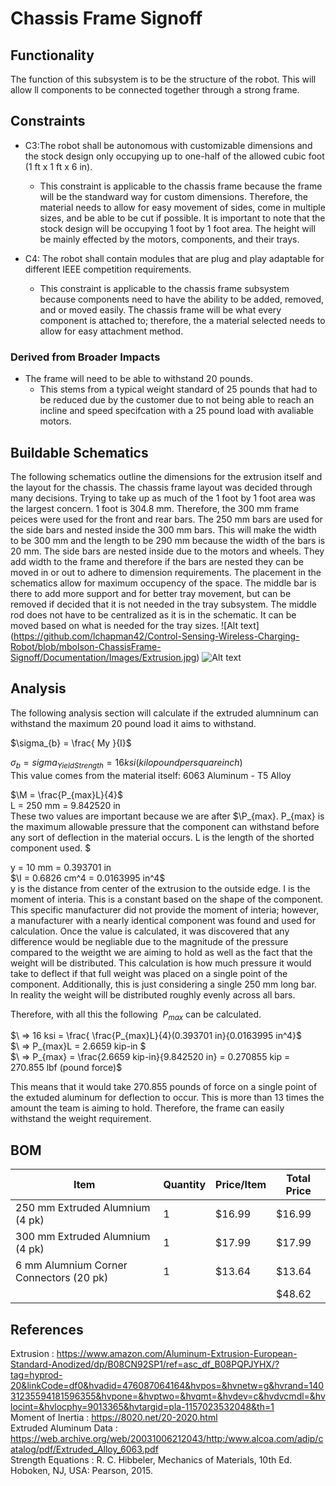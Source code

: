 # Chassis Frame Signoff

## Functionality 

The function of this subsystem is to be the structure of the robot. This will allow ll components to be connected together through a strong frame.

## Constraints

- C3:The robot shall be autonomous with customizable dimensions and the stock design only occupying up to one-half of the allowed cubic foot (1 ft x 1 ft x 6 in).
	- This constraint is applicable to the chassis frame because the frame will be the standward way for custom dimensions. Therefore, the material needs to allow for easy movement of sides, come in multiple sizes, and be able to be cut if possible. It is important to note that the stock design will be occupying 1 foot by 1 foot area. The height will be mainly effected by the motors, components, and their trays.

- C4: The robot shall contain modules that are plug and play adaptable for different IEEE competition requirements.
	- This constraint is applicable to the chassis frame subsystem because components need to have the ability to be added, removed, and or moved easily. The chassis frame will be what every component is attached to; therefore, the a material selected needs to allow for easy attachment method.

### Derived from Broader Impacts

- The frame will need to be able to withstand 20 pounds.
	- This stems from a typical weight standard of 25 pounds that had to be reduced due by the customer due to not being able to reach an incline and speed specifcation with a 25 pound load with avaliable motors.

## Buildable Schematics
The following schematics outline the dimensions for the extrusion itself and the layout for the chassis. The chassis frame layout was decided through many decisions. Trying to take up as much of the 1 foot by 1 foot area was the largest concern. 1 foot is 304.8 mm. Therefore, the 300 mm frame peices were used for the front and rear bars. The 250 mm bars are used for the side bars and nested inside the 300 mm bars. This will make the width to be 300 mm and the length to be 290 mm because the width of the bars is 20 mm. The side bars are nested inside due to the motors and wheels. They add width to the frame and therefore if the bars are nested they can be moved in or out to adhere to dimension requirements. The placement in the schematics allow for maximum occupency of the space. The middle bar is there to add more support and for better tray movement, but can be removed if decided that it is not needed in the tray subsystem. The middle rod does not have to be centralized as it is in the schematic. It can be moved based on what is needed for the tray sizes.
![Alt text] (https://github.com/lchapman42/Control-Sensing-Wireless-Charging-Robot/blob/mbolson-ChassisFrame-Signoff/Documentation/Images/Extrusion.jpg)
![Alt text](https://github.com/lchapman42/Control-Sensing-Wireless-Charging-Robot/blob/mbolson-ChassisFrame-Signoff/Documentation/Images/Chassis%20Frame.jpg)

## Analysis
The following analysis section will calculate if the extruded alumninum can withstand the maximum 20 pound load it aims to withstand.  
  
$\sigma_{b} = \frac{ My }{I}$  
  
$\sigma_{b} = sigma_{Yield Strength} = 16 ksi (kilopound per square inch)$  
This value comes from the material itself: 6063 Aluminum - T5 Alloy  
  
$\M = \frac{P_{max}L}{4}$  
L = 250 mm = 9.842520 in  
These two values are important because we are after $\P_{max}. P_{max} is the maximum allowable pressure that the component can withstand before any sort of deflection in the material occurs. L is the length of the shorted component used. $  
  
y = 10 mm = 0.393701 in  
$\I = 0.6826 cm^4 = 0.0163995 in^4$  
y is the distance from center of the extrusion to the outside edge. I is the moment of interia. This is a constant based on the shape of the component. This specific manufacturer did not provide the moment of interia; however, a manufacturer with a nearly identical component was found and used for calculation. Once the value is calculated, it was discovered that any difference would be negliable due to the magnitude of the pressure compared to the weigtht we are aiming to hold as well as the fact that the weight will be distributed. This calculation is how much pressure it would take to deflect if that full weight was placed on a single point of the component. Additionally, this is just considering a single 250 mm long bar. In reality the weight will be distributed roughly evenly across all bars.
  
Therefore, with all this the following $\ P_{max}$ can be calculated.  
   
$\ => 16 ksi = \frac{ \frac{P_{max}L}{4}(0.393701 in}{0.0163995 in^4}$  
$\ => P_{max}L = 2.6659 kip-in $  
$\ => P_{max} = \frac{2.6659 kip-in}{9.842520 in} = 0.270855 kip = 270.855 lbf (pound force)$  
  
This means that it would take 270.855 pounds of force on a single point of the extuded aluminum for deflection to occur. This is more than 13 times the amount the team is aiming to hold. Therefore, the frame can easily withstand the weight requirement.  

## BOM
| Item | Quantity | Price/Item | Total Price | 
|-|-|-|-|
| 250 mm Extruded Alumnium (4 pk)| 1 | $16.99 | $16.99 |
| 300 mm Extruded Alumnium (4 pk)| 1 | $17.99 | $17.99 |
| 6 mm Alumnium Corner Connectors (20 pk)| 1 | $13.64 | $13.64 |
| | | | $48.62 |

## References
Extrusion : https://www.amazon.com/Aluminum-Extrusion-European-Standard-Anodized/dp/B08CN92SP1/ref=asc_df_B08PQPJYHX/?tag=hyprod-20&linkCode=df0&hvadid=476087064164&hvpos=&hvnetw=g&hvrand=14031235594181596355&hvpone=&hvptwo=&hvqmt=&hvdev=c&hvdvcmdl=&hvlocint=&hvlocphy=9013365&hvtargid=pla-1157023532048&th=1  
Moment of Inertia : https://8020.net/20-2020.html  
Extruded Aluminum Data : https://web.archive.org/web/20031006212043/http:/www.alcoa.com/adip/catalog/pdf/Extruded_Alloy_6063.pdf  
Strength Equations : R. C. Hibbeler, Mechanics of Materials, 10th Ed. Hoboken, NJ, USA: Pearson, 2015.
